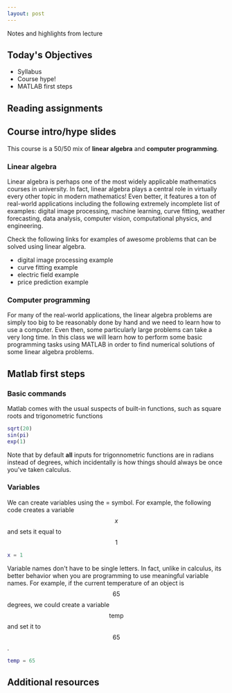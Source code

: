 ```yaml
---
layout: post
---
```


Notes and highlights from lecture

## Today's Objectives

* Syllabus
* Course hype!
* MATLAB first steps

## Reading assignments

## Course intro/hype slides
This course is a 50/50 mix of **linear algebra** and **computer programming**.

### Linear algebra
Linear algebra is perhaps one of the most widely applicable mathematics courses in university.  In fact, linear algebra plays a central role in virtually every other topic in modern mathematics!  Even better, it features a ton of real-world applications including the following extremely incomplete list of examples: digital image processing, machine learning, curve fitting, weather forecasting, data analysis, computer vision, computational physics, and engineering.

Check the following links for examples of awesome problems that can be solved using linear algebra.
* digital image processing example
* curve fitting example
* electric field example
* price prediction example

### Computer programming
For many of the real-world applications, the linear algebra problems are simply too big to be reasonably done by hand and we need to learn how to use a computer.  Even then, some particularly large problems can take a very long time.  In this class we will learn how to perform some basic programming tasks using MATLAB in order to find numerical solutions of some linear algebra problems.

## Matlab first steps

### Basic commands
Matlab comes with the usual suspects of built-in functions, such as square roots and trigonometric functions
```Matlab
sqrt(20)
sin(pi)
exp(1)
```
Note that by default **all** inputs for trigonnometric functions are in radians instead of degrees, which incidentally is how things should always be once you've taken calculus.

### Variables
We can create variables using the = symbol.
For example, the following code creates a variable $$x$$ and sets it equal to $$1$$
```Matlab
x = 1
```
Variable names don't have to be single letters.  In fact, unlike in calculus, its better behavior when you are programming to use meaningful variable names.  For example, if the current temperature of an object is $$65$$ degrees, we could create a variable $$\text{temp}$$ and set it to $$65$$.
```Matlab
temp = 65
```


## Additional resources

 


